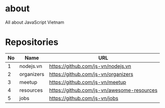 # about
All about JavaScript Vietnam

# Repositories

| No | Name | URL
| --- | --- | ---
| 1 | nodejs.vn | https://github.com/js-vn/nodejs.vn
| 2 | organizers | https://github.com/js-vn/organizers
| 3 | meetup | https://github.com/js-vn/meetup
| 4 | resources | https://github.com/js-vn/awesome-resources
| 5 | jobs | https://github.com/js-vn/jobs
